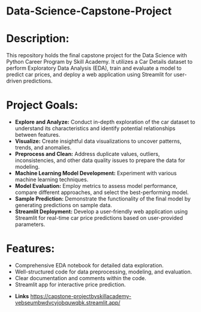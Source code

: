 # **Data-Science-Capstone-Project**
# Description:
This repository holds the final capstone project for the Data Science with Python Career Program by Skill Academy. It utilizes a Car Details dataset to perform Exploratory Data Analysis (EDA), train and evaluate a model to predict car prices, and deploy a web application using Streamlit for user-driven predictions.

# Project Goals:
* **Explore and Analyze:** Conduct in-depth exploration of the car dataset to understand its characteristics and identify potential relationships between features.
* **Visualize:** Create insightful data visualizations to uncover patterns, trends, and anomalies.
* **Preprocess and Clean:** Address duplicate values, outliers, inconsistencies, and other data quality issues to prepare the data for modeling.
* **Machine Learning Model Development:** Experiment with various machine learning techniques.
* **Model Evaluation:** Employ metrics to assess model performance, compare different approaches, and select the best-performing model.
* **Sample Prediction:** Demonstrate the functionality of the final model by generating predictions on sample data.
* **Streamlit Deployment:** Develop a user-friendly web application using Streamlit for real-time car price predictions based on user-provided parameters.
# Features:
- Comprehensive EDA notebook for detailed data exploration.
- Well-structured code for data preprocessing, modeling, and evaluation.
- Clear documentation and comments within the code.
- Streamlit app for interactive price prediction.
* **Links** https://capstone-projectbyskillacademy-vebseumbwdvcyjobquwqbk.streamlit.app/
